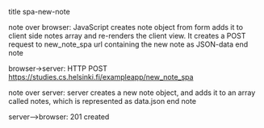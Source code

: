 title spa-new-note

note over browser:
JavaScript creates note object from form
adds it to client side notes array
and re-renders the client view.
It creates a POST request to new_note_spa url
containing the new note as JSON-data
end note

browser->server: HTTP POST https://studies.cs.helsinki.fi/exampleapp/new_note_spa

note over server:
server creates a new note object,
and adds it to an array called notes,
which is represented as data.json
end note 

server-->browser: 201 created
